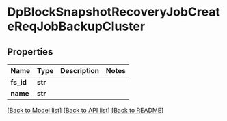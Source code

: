 # DpBlockSnapshotRecoveryJobCreateReqJobBackupCluster

## Properties
Name | Type | Description | Notes
------------ | ------------- | ------------- | -------------
**fs_id** | **str** |  | 
**name** | **str** |  | 

[[Back to Model list]](../README.md#documentation-for-models) [[Back to API list]](../README.md#documentation-for-api-endpoints) [[Back to README]](../README.md)



